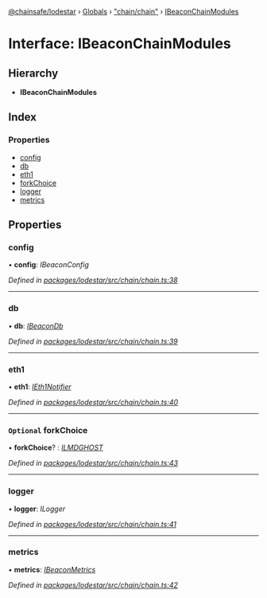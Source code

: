 [@chainsafe/lodestar](../README.md) › [Globals](../globals.md) › ["chain/chain"](../modules/_chain_chain_.md) › [IBeaconChainModules](_chain_chain_.ibeaconchainmodules.md)

# Interface: IBeaconChainModules

## Hierarchy

* **IBeaconChainModules**

## Index

### Properties

* [config](_chain_chain_.ibeaconchainmodules.md#config)
* [db](_chain_chain_.ibeaconchainmodules.md#db)
* [eth1](_chain_chain_.ibeaconchainmodules.md#eth1)
* [forkChoice](_chain_chain_.ibeaconchainmodules.md#optional-forkchoice)
* [logger](_chain_chain_.ibeaconchainmodules.md#logger)
* [metrics](_chain_chain_.ibeaconchainmodules.md#metrics)

## Properties

###  config

• **config**: *IBeaconConfig*

*Defined in [packages/lodestar/src/chain/chain.ts:38](https://github.com/ChainSafe/lodestar/blob/aa20a3bfb/packages/lodestar/src/chain/chain.ts#L38)*

___

###  db

• **db**: *[IBeaconDb](_db_api_beacon_interface_.ibeacondb.md)*

*Defined in [packages/lodestar/src/chain/chain.ts:39](https://github.com/ChainSafe/lodestar/blob/aa20a3bfb/packages/lodestar/src/chain/chain.ts#L39)*

___

###  eth1

• **eth1**: *[IEth1Notifier](_eth1_interface_.ieth1notifier.md)*

*Defined in [packages/lodestar/src/chain/chain.ts:40](https://github.com/ChainSafe/lodestar/blob/aa20a3bfb/packages/lodestar/src/chain/chain.ts#L40)*

___

### `Optional` forkChoice

• **forkChoice**? : *[ILMDGHOST](_chain_forkchoice_interface_.ilmdghost.md)*

*Defined in [packages/lodestar/src/chain/chain.ts:43](https://github.com/ChainSafe/lodestar/blob/aa20a3bfb/packages/lodestar/src/chain/chain.ts#L43)*

___

###  logger

• **logger**: *ILogger*

*Defined in [packages/lodestar/src/chain/chain.ts:41](https://github.com/ChainSafe/lodestar/blob/aa20a3bfb/packages/lodestar/src/chain/chain.ts#L41)*

___

###  metrics

• **metrics**: *[IBeaconMetrics](_metrics_interface_.ibeaconmetrics.md)*

*Defined in [packages/lodestar/src/chain/chain.ts:42](https://github.com/ChainSafe/lodestar/blob/aa20a3bfb/packages/lodestar/src/chain/chain.ts#L42)*
